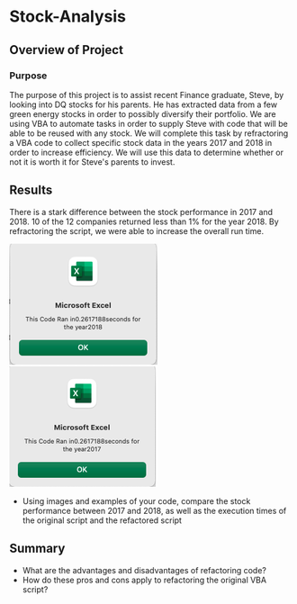 # Stock-Analysis

## Overview of Project
### Purpose
  The purpose of this project is to assist recent Finance graduate, Steve, by looking into DQ stocks for his parents. He has extracted data from a few green energy stocks in order to possibly diversify their portfolio. We are using VBA to automate tasks in order to supply Steve with code that will be able to be reused with any stock. We will complete this task by refractoring a VBA code to collect specific stock data in the years 2017 and 2018 in order to increase efficiency. We will use this data to determine whether or not it is worth it for Steve's parents to invest.

## Results
  There is a stark difference between the stock performance in 2017 and 2018. 10 of the 12 companies returned less than 1% for the year 2018. By refractoring the script, we were able to increase the overall run time.
 
 ![VBA-Challenge_2018.png](https://github.com/jipelletier/Stock-Analysis/blob/main/Resources/VBA-Challenge_2018.png)
 ![VBA_Challenge_2017.png](https://github.com/jipelletier/Stock-Analysis/blob/main/Resources/VBA_Challenge_2017.png)
  
- Using images and examples of your code, compare the stock performance between 2017 and 2018, as well as the execution times of the original script and the refactored script

## Summary
- What are the advantages and disadvantages of refactoring code?
- How do these pros and cons apply to refactoring the original VBA script?
